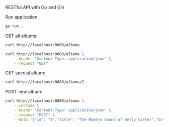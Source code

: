RESTful API with Go and Gin

Run application:
```bash
go run .
```

GET all albums:
```bash
curl http://localhost:8080/albums

curl http://localhost:8080/albums \
    --header "Content-Type: application/json" \
    --request "GET"
```

GET special album:
```bash
curl http://localhost:8080/albums/2
```

POST new album:
```bash
curl http://localhost:8080/albums \
    --include \
    --header "Content-Type: application/json" \
    --request "POST" \
    --data '{"id": "4","title": "The Modern Sound of Betty Carter","artist": "Betty Carter","price": 49.99}'
```

